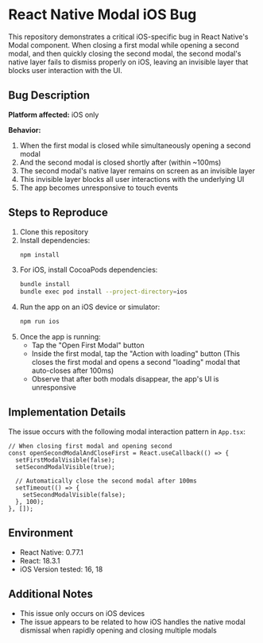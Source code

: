 # React Native Modal iOS Bug

This repository demonstrates a critical iOS-specific bug in React Native's Modal component. When closing a first modal while opening a second modal, and then quickly closing the second modal, the second modal's native layer fails to dismiss properly on iOS, leaving an invisible layer that blocks user interaction with the UI.

## Bug Description

**Platform affected:** iOS only

**Behavior:** 
1. When the first modal is closed while simultaneously opening a second modal
2. And the second modal is closed shortly after (within ~100ms)
3. The second modal's native layer remains on screen as an invisible layer
4. This invisible layer blocks all user interactions with the underlying UI
5. The app becomes unresponsive to touch events

## Steps to Reproduce

1. Clone this repository
2. Install dependencies:
   ```sh
   npm install
   ```
3. For iOS, install CocoaPods dependencies:
   ```sh
   bundle install
   bundle exec pod install --project-directory=ios
   ```
4. Run the app on an iOS device or simulator:
   ```sh
   npm run ios
   ```
5. Once the app is running:
   - Tap the "Open First Modal" button
   - Inside the first modal, tap the "Action with loading" button
     (This closes the first modal and opens a second "loading" modal that auto-closes after 100ms)
   - Observe that after both modals disappear, the app's UI is unresponsive

## Implementation Details

The issue occurs with the following modal interaction pattern in `App.tsx`:

```tsx
// When closing first modal and opening second
const openSecondModalAndCloseFirst = React.useCallback(() => {
  setFirstModalVisible(false);
  setSecondModalVisible(true);

  // Automatically close the second modal after 100ms
  setTimeout(() => {
    setSecondModalVisible(false);
  }, 100);
}, []);
```

## Environment

- React Native: 0.77.1
- React: 18.3.1
- iOS Version tested: 16, 18

## Additional Notes

- This issue only occurs on iOS devices
- The issue appears to be related to how iOS handles the native modal dismissal when rapidly opening and closing multiple modals 